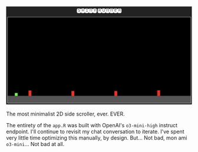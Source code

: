 ![](shiny_runner.png)

The most minimalist 2D side scroller, ever. EVER.

The entirety of the `app.R` was built with OpenAI's `o3-mini-high` instruct endpoint. I'll continue to revisit my chat conversation to iterate. I've spent very little time optimizing this manually, by design. But... Not bad, mon ami `o3-mini`... Not bad at all.